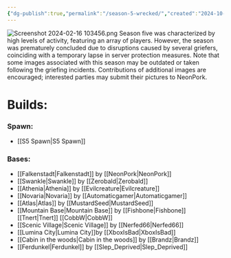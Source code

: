 ```yaml
---
{"dg-publish":true,"permalink":"/season-5-wrecked/","created":"2024-10-16T22:32:08.777-05:00","updated":"2024-10-17T22:44:24.692-05:00"}
---
```


![Screenshot 2024-02-16 103456.png](/img/user/Images/Screenshot%202024-02-16%20103456.png)
Season five was characterized by high levels of activity, featuring an array of players. However, the season was prematurely concluded due to disruptions caused by several griefers, coinciding with a temporary lapse in server protection measures. Note that some images associated with this season may be outdated or taken following the griefing incidents. Contributions of additional images are encouraged; interested parties may submit their pictures to NeonPork.

# Builds:

### Spawn:
- [[S5 Spawn\|S5 Spawn]]
### Bases:
- [[Falkenstadt\|Falkenstadt]] by [[NeonPork\|NeonPork]]
- [[Swankle\|Swankle]] by [[Zerobald\|Zerobald]]
- [[Athenia\|Athenia]] by [[Evilcreature\|Evilcreature]]
- [[Novaria\|Novaria]] by [[Automaticgamer\|Automaticgamer]]
- [[Atlas\|Atlas]] by [[MustardSeed\|MustardSeed]]
- [[Mountain Base\|Mountain Base]] by [[Fishbone\|Fishbone]] [[Tnert\|Tnert]] [[CobbW\|CobbW]]
- [[Scenic Village\|Scenic Village]] by [[Nerfed66\|Nerfed66]]
- [[Lumina City\|Lumina City]]by [[XboxIsBad\|XboxIsBad]]
- [[Cabin in the woods\|Cabin in the woods]] by [[Brandz\|Brandz]]
- [[Ferdunkel\|Ferdunkel]] by [[Slep_Deprived\|Slep_Deprived]]
